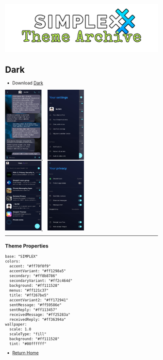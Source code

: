 ![SxC Theme Archive Banner](../resources/SxC_themeBanner.png)

# Dark

* Download [Dark](../themes/SxC_dark.theme)

<a href="../screenshots/SxC_dark01.jpg" target="_blank">
	<img src="../screenshots/SxC_dark01.jpg" width="120">
</a>&nbsp;&nbsp;&nbsp;
<a href="../screenshots/SxC_dark02.jpg" target="_blank">
	<img src="../screenshots/SxC_dark02.jpg" width="120">
</a>
<br>
<a href="../screenshots/SxC_dark03.jpg" target="_blank">
	<img src="../screenshots/SxC_dark03.jpg" width="120">
</a>&nbsp;&nbsp;&nbsp;
<a href="../screenshots/SxC_dark04.jpg" target="_blank">
	<img src="../screenshots/SxC_dark04.jpg" width="120">
</a>

----
### Theme Properties
```
base: "SIMPLEX"
colors:
  accent: "#ff70f0f9"
  accentVariant: "#ff1298a5"
  secondary: "#ff8b8786"
  secondaryVariant: "#ff2c464d"
  background: "#ff111528"
  menus: "#ff121c37"
  title: "#ff267be5"
  accentVariant2: "#ff172941"
  sentMessage: "#ff59586e"
  sentReply: "#ff113457"
  receivedMessage: "#ff25283a"
  receivedReply: "#ff36394a"
wallpaper:
  scale: 1.0
  scaleType: "fill"
  background: "#ff111528"
  tint: "#00ffffff"
```

* [Return Home](../)